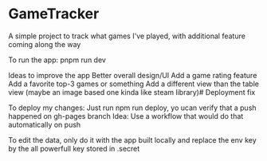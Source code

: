 # GameTracker
A simple project to track what games I've played, with additional feature coming along the way

To run the app:
pnpm run dev

Ideas to improve the app
Better overall design/UI
Add a game rating feature
Add a favorite top-3 games or something
Add a different view than the table view (maybe an image based one kinda like steam library)# Deployment fix

To deploy my changes:
Just run npm run deploy, yo ucan verify that a push happened on gh-pages branch
Idea: Use a workflow that would do that automatically on push

To edit the data, only do it with the app built locally and replace the env key by the all powerfull key stored in .secret